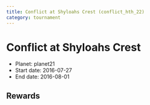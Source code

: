 ```yaml
---
title: Conflict at Shyloahs Crest (conflict_hth_22)
category: tournament
---
```

# Conflict at Shyloahs Crest

  * Planet: planet21
  * Start date: 2016-07-27
  * End date: 2016-08-01

## Rewards

